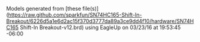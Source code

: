 Models generated from [these file(s)](https://raw.github.com/sparkfun/SN74HC165-Shift-In-Breakout/6226d5a1e6d2ac15f370d3777da89a3ce9dd4f10/hardware/SN74HC165 Shift-In Breakout-v12.brd) using EagleUp on 03/23/16 at 19:53:45 -06:00
